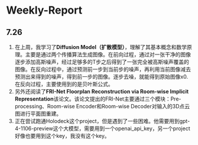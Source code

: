 # Weekly-Report
## 7.26
1. 在上周，我学习了**Diffusion Model（扩散模型）**，理解了其基本概念和数学原理。主要是通过两个传播算法生成图像。在前向过程，通过对一张干净的图像逐步添加高斯噪声，经过足够多的T步之后得到了一张完全被高斯噪声覆盖的图像。在反向过程中，通过预测前一步到当前步的噪声，再利用当前图像减去预测出来得到的噪声，得到前一步的图像。逐步去噪，就能得到原始图像x0.在反向过程，主要使用到的是贝叶斯公式。  
2. 另外还阅读了**FRI-Net Floorplan Reconstruction via Room-wise Implicit Representation**该论文。该论文提出的FRI-Net主要通过三个模块：Pre-processing、Room-wise Encoder和Room-wise Decoder对输入的3D点云图进行平面图重建。  
3. 正在尝试跑通Holodeck这个project，但是遇到了一些困难。他需要用到gpt-4-1106-preview这个大模型，需要用到一个openai_api_key，另一个project好像也要用到这个key，我没有这个key。  
